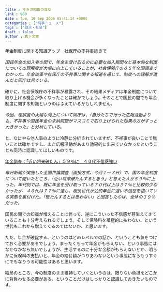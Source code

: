 ```yaml
---
title : 年金の知識の普及
link : 960
date : Tue, 19 Sep 2006 05:41:14 +0000
categories : ["時事ニュース"]
tags : ["政治・社会"]
draft : false
author : 倉下忠憲
---
```


<A HREF="http://www.asahi.com/life/update/0919/003.html" TARGET="_blank">年金制度に関する知識アップ　社保庁の不祥事続きで</A><BR><BR><I>国民年金の加入者の間で、年金を受け取るのに必要な加入期間など基本的な制度についての理解度が大幅に向上していることが、社会保険庁の０５年全国調査でわかった。年金改革や社保庁の不祥事に関する報道を通じて、制度への理解が進んだと同庁は見ている。</I> <BR><BR>確かに、社会保険庁の不祥事が暴露され、その結果メディアは年金制度について取り上げる機会が多くなったことは確かでしょう。そのことで国民の間でも年金制度に関する知識というのはふえているかもしれません。<BR><BR><I>今回、理解度の大幅な向上について同庁は、「自分たちで行った広報活動よりも、不祥事や国民年金の未納問題がマスコミで取り上げられた効果の方がずっと大きかった」と分析している。</I> <BR><BR>と、なにやら他人事のように冷静に分析されていますが、不祥事が良いことで無いことは確かですし、また広報活動があまり効果的に出来ていなかったということも同時に認識してほしいものです。<BR><BR><A HREF="http://www.mainichi-msn.co.jp/keizai/wadai/news/20060918k0000m010059000c.html" TARGET="_blank">年金調査：「近い将来破たん」５９％に　４０代不信感強い</A><BR><BR><I>毎日新聞が実施した全国世論調査（面接方式、今月１～３日）で、国の年金制度について聞いたところ、「近い将来破たんすると思う」と答えた人が５９％に上った。年代別では、既に年金を受け取っている７０代以上は３７％と比較的少なかったが、４０代は７７％に達し、現役世代が公的年金に強い不信感を抱いている実態を裏付けた。「破たんするとは思わない」と回答したのは、全体の３９％だった。</I><BR><BR>国民の間での知識が増えることに伴って、逆にこういった不信感が芽生えてきていることも十分考えられるでしょう。そして保険料を積極的に払わない、という世代もこれから増えてくるのではないか、と思います。<BR><BR>ただ、年金が破綻する、というのはどのレベルでの話か、ということも気をつけておく必要があるでしょう。まったくもって年金がもらえない、という事態にはなかなかなら無いでしょうが、生活するのに十分な金額がもらえないとか、明らかに保険料の支払いと、年金の給付額がつりあわないという事態にならもうすぐにでもなりうる可能性はあると思います。<BR><BR>結局のところ、今の制度のまま維持していくというのは、限りない負担をどこかに背負わせる必要がある、ということだけはしっかりと認識しておきたいものです。<BR><BR><br><br>
